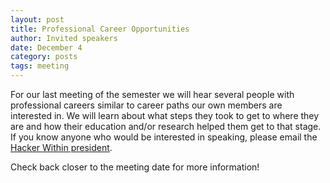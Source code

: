 ```yaml
---
layout: post
title: Professional Career Opportunities
author: Invited speakers
date: December 4
category: posts
tags: meeting
---
```


For our last meeting of the semester we will hear several people with professional careers
similar to career paths our own members are interested in. We will learn about what steps
they took to get to where they are and how their education and/or research helped them
get to that stage. If you know anyone who would be interested in speaking, please email the
[Hacker Within president](mailto:cwagner4@illinois.edu).

Check back closer to the meeting date for more information!
